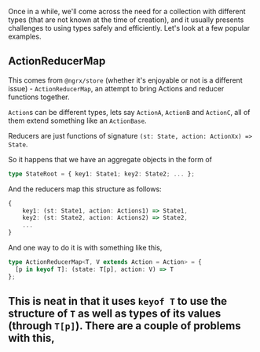 Once in a while, we'll come across the need for a collection with different types (that are not known at the time of creation), and it usually presents challenges to using types safely and efficiently. Let's look at a few popular examples.

## ActionReducerMap

This comes from `@ngrx/store` (whether it's enjoyable or not is a different issue) - `ActionReducerMap`, an attempt to bring Actions and reducer functions together.

`Action`s can be different types, lets say `ActionA`, `ActionB` and `ActionC`, all of them extend something like an `ActionBase`.

Reducers are just functions of signature `(st: State, action: ActionXx) => State`.

So it happens that we have an aggregate objects in the form of

```typescript
type StateRoot = { key1: State1; key2: State2; ... };
```

And the reducers map this structure as follows:

```typescript
{
    key1: (st: State1, action: Actions1) => State1,
    key2: (st: State2, action: Actions2) => State2,
    ...
}
```

And one way to do it is with something like this,

```typescript
type ActionReducerMap<T, V extends Action = Action> = {
  [p in keyof T]: (state: T[p], action: V) => T
};
```

This is neat in that it uses `keyof T` to use the structure of `T` as well as types of its values (through `T[p]`). There are a couple of problems with this,
- 


